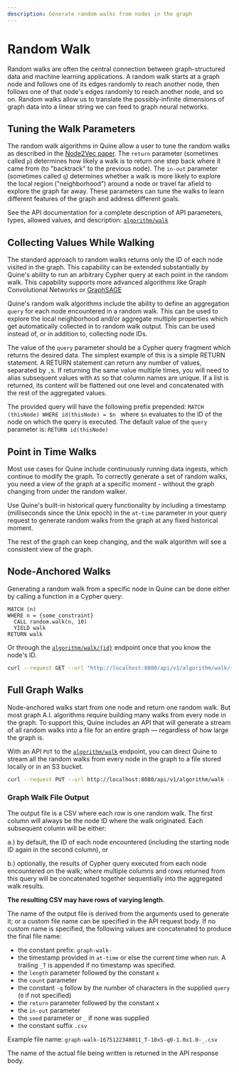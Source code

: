 ```yaml
---
description: Generate random walks from nodes in the graph
---
```


# Random Walk

Random walks are often the central connection between graph-structured data and machine learning applications. A random walk starts at a graph node and follows one of its edges randomly to reach another node, then follows one of that node's edges randomly to reach another node, and so on. Random walks allow us to translate the possibly-infinite dimensions of graph data into a linear string we can feed to graph neural networks.

## Tuning the Walk Parameters

The random walk algorithms in Quine allow a user to tune the random walks as described in the [Node2Vec paper](https://arxiv.org/abs/1607.00653). The `return` parameter (sometimes called `p`) determines how likely a walk is to return one step back where it came from (to "backtrack" to the previous node). The `in-out` parameter (sometimes called `q`) determines whether a walk is more likely to explore the local region ("neighborhood") around a node or travel far afield to explore the graph far away. These parameters can tune the walks to learn different features of the graph and address different goals.

See the API documentation for a complete description of API parameters, types, allowed values, and description: [`algorithm/walk`](https://docs.quine.io/reference/rest-api.html#/paths/api-v1-algorithm-walk/put)

## Collecting Values While Walking

The standard approach to random walks returns only the ID of each node visited in the graph. This capability can be extended substantially by Quine's ability to run an arbitrary Cypher query at each point in the random walk. This capability supports more advanced algorithms like Graph Convolutional Networks or [GraphSAGE](https://arxiv.org/abs/1706.02216)

Quine's random walk algorithms include the ability to define an aggregation `query` for each node encountered in a random walk. This can be used to explore the local neighborhood and/or aggregate multiple properties which get automatically collected in to random walk output. This can be used instead of, or in addition to, collecting node IDs. 

The value of the `query` parameter should be a Cypher query fragment which returns the desired data. The simplest example of this is a simple RETURN statement. A RETURN statement can return any number of values, separated by `,`s. If returning the same value multiple times, you will need to alias subsequent values with `AS` so that column names are unique. If a list is returned, its content will be flattened out one level and concatenated with the rest of the aggregated values.

The provided query will have the following prefix prepended: `MATCH (thisNode) WHERE id(thisNode) = $n ` where `$n` evaluates to the ID of the node on which the query is executed. The default value of the `query` parameter is: `RETURN id(thisNode)`


## Point in Time Walks

Most use cases for Quine include continuously running data ingests, which continue to modify the graph. To correctly generate a set of random walks, you need a view of the graph at a specific moment - without the graph changing from under the random walker.

Use Quine's built-in historical query functionality by including a timestamp (milliseconds since the Unix epoch) in the `at-time` parameter in your query request to generate random walks from the graph at any fixed historical moment.

The rest of the graph can keep changing, and the walk algorithm will see a consistent view of the graph.

## Node-Anchored Walks

Generating a random walk from a specific node in Quine can be done either by calling a function in a Cypher query:

```cypher
MATCH (n)
WHERE n = {some_constraint}
  CALL random.walk(n, 10)
  YIELD walk
RETURN walk
```

Or through the [`algorithm/walk/{id}`](https://docs.quine.io/reference/rest-api.html#/paths/api-v1-algorithm-walk-id/get) endpoint once that you know the node's ID.

```bash
curl --request GET --url "http://localhost:8080/api/v1/algorithm/walk/{node_id}"
```

## Full Graph Walks

Node-anchored walks start from one node and return one random walk. But most graph A.I. algorithms require building many walks from every node in the graph. To support this, Quine includes an API that will generate a stream of all random walks into a file for an entire graph — regardless of how large the graph is.

With an API `PUT` to the [`algorithm/walk`](https://docs.quine.io/reference/rest-api.html#/paths/api-v1-algorithm-walk/put) endpoint, you can direct Quine to stream all the random walks from every node in the graph to a file stored locally or in an S3 bucket.

```bash
curl --request PUT --url http://localhost:8080/api/v1/algorithm/walk --header 'Content-Type: application/json' --data '{ "bucketName": "your-s3-bucket-name", "type": "S3Bucket" }'
```

### Graph Walk File Output

The output file is a CSV where each row is one random walk. The first column will always be the node ID where the walk originated. Each subsequent column will be either:

a.) by default, the ID of each node encountered (including the starting node ID again in the second
column), or

b.) optionally, the results of Cypher query executed from each node encountered on the walk; where
 multiple columns and rows returned from this query will be concatenated together sequentially into
 the aggregated walk results.
 
**The resulting CSV may have rows of varying length.**
 
The name of the output file is derived from the arguments used to generate it; or a custom file name can be specified in the API request body. If no custom name is specified, the following values are concatenated to produce the final file name:
 
  - the constant prefix: `graph-walk-`
  - the timestamp provided in `at-time` or else the current time when run. A trailing `_T` is appended if no timestamp was specified.
  - the `length` parameter followed by the constant `x`
  - the `count` parameter
  - the constant `-q` follow by the number of characters in the supplied `query` (`0` if not specified)
  - the `return` parameter followed by the constant `x`
  - the `in-out` parameter
  - the `seed` parameter or `_` if none was supplied
  - the constant suffix `.csv`
 
Example file name: `graph-walk-1675122348011_T-10x5-q0-1.0x1.0-_.csv`
 
The name of the actual file being written is returned in the API response body.

<!-- TODO
>Document local and S3 output data forms.
>Describe the nuances of using the s3 bucket ... like authentication, or file path...
-->
